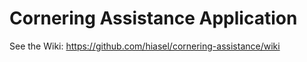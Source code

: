 # Cornering Assistance Application

See the Wiki: https://github.com/hiasel/cornering-assistance/wiki
